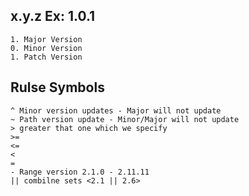 ## x.y.z Ex: 1.0.1

    1. Major Version
    0. Minor Version
    1. Patch Version

## Rulse Symbols
    ^ Minor version updates - Major will not update
    ~ Path version update - Minor/Major will not update
    > greater that one which we specify
    >= 
    <=
    <
    =
    - Range version 2.1.0 - 2.11.11
    || combilne sets <2.1 || 2.6>
    
